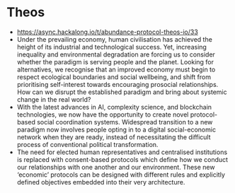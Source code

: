 
# Theos
- https://async.hackalong.io/t/abundance-protocol-theos-io/33
- Under the prevailing economy, human civilisation has achieved the height of its industrial and technological success. Yet, increasing inequality and environmental degradation are forcing us to consider whether the paradigm is serving people and the planet. Looking for alternatives, we recognise that an improved economy must begin to respect ecological boundaries and social wellbeing, and shift from prioritising self-interest towards encouraging prosocial relationships. How can we disrupt the established paradigm and bring about systemic change in the real world?
- With the latest advances in AI, complexity science, and blockchain technologies, we now have the opportunity to create novel protocol-based social coordination systems. Widespread transition to a new paradigm now involves people opting in to a digital social-economic network when they are ready, instead of necessitating the difficult process of conventional political transformation.
- The need for elected human representatives and centralised institutions is replaced with consent-based protocols which define how we conduct our relationships with one another and our environment. These new ‘economic’ protocols can be designed with different rules and explicitly defined objectives embedded into their very architecture.
